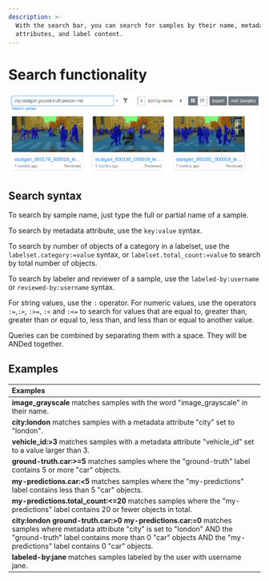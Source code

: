 ```yaml
---
description: >-
  With the search bar, you can search for samples by their name, metadata
  attributes, and label content.
---
```


# Search functionality

![Search by metadata attributes and label content](.gitbook/assets/image%20%282%29.png)

## Search syntax

To search by sample name, just type the full or partial name of a sample.

To search by metadata attribute, use the `key:value` syntax.

To search by number of objects of a category in a labelset, use the `labelset.category:=value` syntax, or  `labelset.total_count:=value` to search by total number of objects.

To search by labeler and reviewer of a sample, use the `labeled-by:username` or `reviewed-by:username` syntax.

For string values, use the `:` operator. For numeric values, use the operators `:=`,`:>`, `:>=`, `:<` and `:<=` to search for values that are equal to, greater than, greater than or equal to, less than, and less than or equal to another value.

Queries can be combined by separating them with a space. They will be ANDed together.

## Examples

| Examples |
| :--- |
| **image\_grayscale** matches samples with the word "image\_grayscale" in their name. |
| **city:london** matches samples with a metadata attribute "city" set to "london". |
| **vehicle\_id:&gt;3** matches samples with a metadata attribute "vehicle\_id" set to a value larger than 3. |
| **ground-truth.car:&gt;=5** matches samples where the "ground-truth" label contains 5 or more "car" objects. |
| **my-predictions.car:&lt;5** matches samples where the "my-predictions" label contains less than 5 "car" objects. |
| **my-predictions.total\_count:&lt;=20** matches samples where the "my-predictions" label contains 20 or fewer objects in total. |
| **city:london ground-truth.car:&gt;0 my-predictions.car:=0** matches samples where metadata attribute "city" is set to "london" AND the "ground-truth" label contains more than 0 "car" objects AND the "my-predictions" label contains 0 "car" objects. |
| **labeled-by:jane** matches samples labeled by the user with username jane. |



